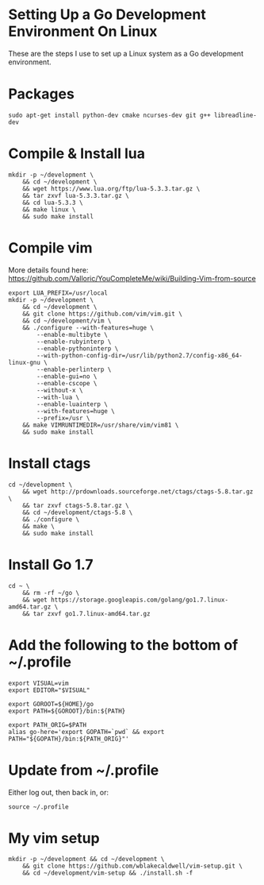 # Setting Up a Go Development Environment On Linux

These are the steps I use to set up a Linux system as a Go development environment.


# Packages

    sudo apt-get install python-dev cmake ncurses-dev git g++ libreadline-dev

# Compile & Install lua

    mkdir -p ~/development \
        && cd ~/development \
        && wget https://www.lua.org/ftp/lua-5.3.3.tar.gz \
        && tar zxvf lua-5.3.3.tar.gz \
        && cd lua-5.3.3 \
        && make linux \
        && sudo make install

# Compile vim

More details found here: https://github.com/Valloric/YouCompleteMe/wiki/Building-Vim-from-source

    export LUA_PREFIX=/usr/local
    mkdir -p ~/development \
        && cd ~/development \
        && git clone https://github.com/vim/vim.git \
        && cd ~/development/vim \
        && ./configure --with-features=huge \
            --enable-multibyte \
            --enable-rubyinterp \
            --enable-pythoninterp \
            --with-python-config-dir=/usr/lib/python2.7/config-x86_64-linux-gnu \
            --enable-perlinterp \
            --enable-gui=no \
            --enable-cscope \
            --without-x \
            --with-lua \
            --enable-luainterp \
            --with-features=huge \
            --prefix=/usr \
        && make VIMRUNTIMEDIR=/usr/share/vim/vim81 \
        && sudo make install
    
# Install ctags

    cd ~/development \
        && wget http://prdownloads.sourceforge.net/ctags/ctags-5.8.tar.gz \
        && tar zxvf ctags-5.8.tar.gz \
        && cd ~/development/ctags-5.8 \
        && ./configure \
        && make \
        && sudo make install


# Install Go 1.7

    cd ~ \
        && rm -rf ~/go \
        && wget https://storage.googleapis.com/golang/go1.7.linux-amd64.tar.gz \
        && tar zxvf go1.7.linux-amd64.tar.gz


# Add the following to the bottom of ~/.profile

    export VISUAL=vim
    export EDITOR="$VISUAL"

    export GOROOT=${HOME}/go
    export PATH=${GOROOT}/bin:${PATH}

    export PATH_ORIG=$PATH
    alias go-here='export GOPATH=`pwd` && export PATH="${GOPATH}/bin:${PATH_ORIG}"'


# Update from ~/.profile

Either log out, then back in, or:

    source ~/.profile


# My vim setup

    mkdir -p ~/development && cd ~/development \
        && git clone https://github.com/wblakecaldwell/vim-setup.git \
        && cd ~/development/vim-setup && ./install.sh -f

